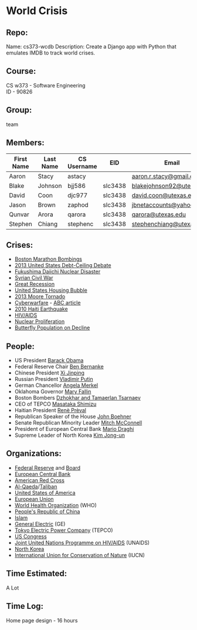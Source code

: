 World Crisis
============

Repo:
-----
Name: cs373-wcdb
Description: Create a Django app with Python that emulates IMDB to track world crises.

Course:
-------
CS w373 - Software Engineering  
ID - 90826

Group:
------
team

Members:
--------
| First Name | Last Name  | CS Username | EID     | Email                     |
| ---------- | ---------- | ----------- | ------- | ------------------------- |
| Aaron      | Stacy      | astacy      |         | aaron.r.stacy@gmail.com   |
| Blake      | Johnson    | bjj586      | slc3438 | blakejohnson92@utexas.edu |
| David      | Coon       | djc977      | slc3438 | david.coon@utexas.edu     |
| Jason      | Brown      | zaphod      | slc3438 | jbnetaccounts@yahoo.com   |
| Qunvar     | Arora      | qarora      | slc3438 | qarora@utexas.edu         |
| Stephen    | Chiang     | stephenc    | slc3438 | stephenchiang@utexas.edu  |

Crises:
-------
* [Boston Marathon Bombings](https://en.wikipedia.org/wiki/Boston_Marathon_bombings)
* [2013 United States Debt-Ceiling Debate](http://en.wikipedia.org/wiki/United_States_debt-ceiling_crisis_of_2013)
* [Fukushima Daiichi Nuclear Disaster](http://en.wikipedia.org/wiki/Fukushima_Daiichi_nuclear_disaster)
* [Syrian Civil War](http://en.wikipedia.org/wiki/Syrian_civil_war)
* [Great Recession](http://en.wikipedia.org/wiki/Great_Recession)
* [United States Housing Bubble](http://en.wikipedia.org/wiki/Great_Recession)
* [2013 Moore Tornado](http://en.wikipedia.org/wiki/2013_Moore_tornado)
* [Cyberwarfare](https://en.wikipedia.org/wiki/Cyberwarfare) - [ABC article](http://www.abc.net.au/news/2013-05-29/reports-chinese-hackers-targeted-us/4719352)
* [2010 Haiti Earthquake](http://en.wikipedia.org/wiki/2010_Haiti_earthquake)
* [HIV/AIDS](http://en.wikipedia.org/wiki/HIV/AIDS)
* [Nuclear Proliferation](http://en.wikipedia.org/wiki/Nuclear_proliferation)
* [Butterfly Population on Decline](http://planetsave.com/2013/06/25/monarch-butterfly-many-birds-facing-bigdeclines-possible-extinction/)

People:
-------
* US President [Barack Obama](http://en.wikipedia.org/wiki/Barack_Obama)
* Federal Reserve Chair [Ben Bernanke](http://en.wikipedia.org/wiki/Ben_Bernanke)
* Chinese President [Xi Jinping](http://en.wikipedia.org/wiki/Xi_Jinping)
* Russian President [Vladimir Putin](http://en.wikipedia.org/wiki/Vladimir_Putin)
* German Chancellor [Angela Merkel](https://en.wikipedia.org/wiki/Angela_Merkel)
* Oklahoma Governor [Mary Fallin](http://en.wikipedia.org/wiki/Mary_Fallin)
* Boston Bombers [Dzhokhar and Tamaerlan Tsarnaev](http://en.wikipedia.org/wiki/Dzhokhar_and_Tamerlan_Tsarnaev)
* CEO of TEPCO [Masataka Shimizu](http://en.wikipedia.org/wiki/Masataka_Shimizu)
* Haitian President [Renè Prèval](http://en.wikipedia.org/wiki/Ren%C3%A9_Pr%C3%A9val)
* Republican Speaker of the House [John Boehner](http://en.wikipedia.org/wiki/John_Boehner)
* Senate Republican Minority Leader [Mitch McConnell](http://en.wikipedia.org/wiki/Mitch_McConnell)
* President of European Central Bank [Mario Draghi](http://en.wikipedia.org/wiki/Mario_Draghi)
* Supreme Leader of North Korea [Kim Jong-un](http://en.wikipedia.org/wiki/Kim_Jong-un)

Organizations:
--------------
* [Federal Reserve](http://en.wikipedia.org/wiki/Federal_Reserve_System) and [Board](http://en.wikipedia.org/wiki/Federal_Reserve_Board_of_Governors)
* [European Central Bank](http://en.wikipedia.org/wiki/European_Central_Bank)
* [American Red Cross](http://en.wikipedia.org/wiki/American_Red_Cross)
* [Al-Qaeda](http://en.wikipedia.org/wiki/Al-Qaeda)/[Taliban](http://en.wikipedia.org/wiki/Taliban)
* [United States of America](http://en.wikipedia.org/wiki/United_States)
* [European Union](http://en.wikipedia.org/wiki/European_Union)
* [World Health Organization](http://en.wikipedia.org/wiki/World_Health_Organization) (WHO)
* [People's Republic of China](http://en.wikipedia.org/wiki/China)
* [Islam](http://en.wikipedia.org/wiki/Islam)
* [General Electric](http://en.wikipedia.org/wiki/General_Electric) (GE)
* [Tokyo Electric Power Company](http://en.wikipedia.org/wiki/Tokyo_Electric_Power_Company) (TEPCO)
* [US Congress](http://en.wikipedia.org/wiki/United_States_Congress)
* [Joint United Nations Programme on HIV/AIDS](https://en.wikipedia.org/wiki/Joint_United_Nations_Programme_on_HIV/AIDS) (UNAIDS)
* [North Korea](http://en.wikipedia.org/wiki/North_Korea)
* [International Union for Conservation of Nature](https://en.wikipedia.org/wiki/International_Union_for_Conservation_of_Nature) (IUCN)

Time Estimated:
---------------
A Lot

Time Log:
---------
Home page design - 16 hours